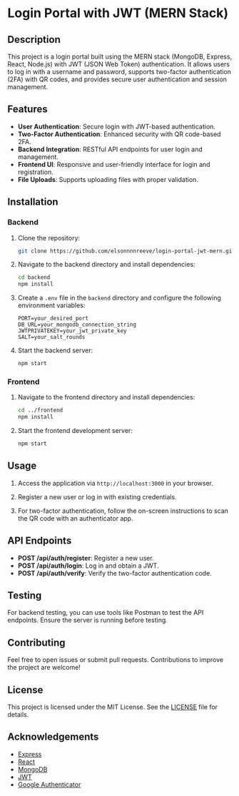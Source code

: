 # Login Portal with JWT (MERN Stack)

## Description

This project is a login portal built using the MERN stack (MongoDB, Express, React, Node.js) with JWT (JSON Web Token) authentication. It allows users to log in with a username and password, supports two-factor authentication (2FA) with QR codes, and provides secure user authentication and session management.

## Features

* **User Authentication**: Secure login with JWT-based authentication.
* **Two-Factor Authentication**: Enhanced security with QR code-based 2FA.
* **Backend Integration**: RESTful API endpoints for user login and management.
* **Frontend UI**: Responsive and user-friendly interface for login and registration.
* **File Uploads**: Supports uploading files with proper validation.

## Installation

### Backend

1. Clone the repository:
    ```bash
    git clone https://github.com/elsonnnnreeve/login-portal-jwt-mern.git
    ```

2. Navigate to the backend directory and install dependencies:
    ```bash
    cd backend
    npm install
    ```

3. Create a `.env` file in the `backend` directory and configure the following environment variables:
    ```
    PORT=your_desired_port
    DB_URL=your_mongodb_connection_string
    JWTPRIVATEKEY=your_jwt_private_key
    SALT=your_salt_rounds
    ```

4. Start the backend server:
    ```bash
    npm start
    ```

### Frontend

1. Navigate to the frontend directory and install dependencies:
    ```bash
    cd ../frontend
    npm install
    ```

2. Start the frontend development server:
    ```bash
    npm start
    ```

## Usage

1. Access the application via `http://localhost:3000` in your browser.

2. Register a new user or log in with existing credentials.

3. For two-factor authentication, follow the on-screen instructions to scan the QR code with an authenticator app.

## API Endpoints

* **POST /api/auth/register**: Register a new user.
* **POST /api/auth/login**: Log in and obtain a JWT.
* **POST /api/auth/verify**: Verify the two-factor authentication code.

## Testing

For backend testing, you can use tools like Postman to test the API endpoints. Ensure the server is running before testing.

## Contributing

Feel free to open issues or submit pull requests. Contributions to improve the project are welcome!

## License

This project is licensed under the MIT License. See the [LICENSE](LICENSE) file for details.

## Acknowledgements

* [Express](https://expressjs.com/)
* [React](https://reactjs.org/)
* [MongoDB](https://www.mongodb.com/)
* [JWT](https://jwt.io/)
* [Google Authenticator](https://support.google.com/accounts/answer/1066447?hl=en)
